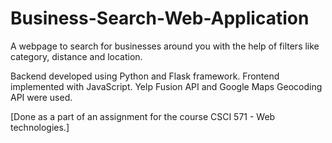 # Business-Search-Web-Application
A webpage to search for businesses around you with the help of filters like category, distance and location.

Backend developed using Python and Flask framework. Frontend implemented with JavaScript. Yelp Fusion API and Google Maps Geocoding API were used.

[Done as a part of an assignment for the course CSCI 571 - Web technologies.]
